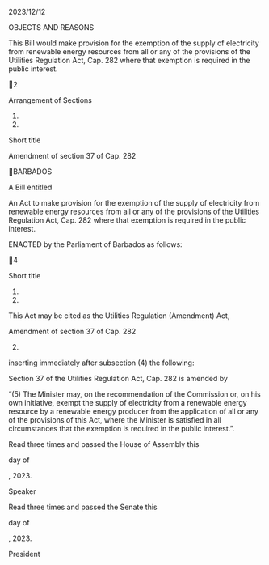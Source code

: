 2023/12/12

OBJECTS AND REASONS

This Bill would make provision for the exemption of the supply of electricity
from renewable energy resources from all or any of the provisions of the Utilities
Regulation  Act,  Cap.  282  where  that  exemption  is  required  in  the  public
interest.

2

Arrangement of Sections

1.

2.

Short title

Amendment of section 37 of Cap. 282

BARBADOS

A Bill entitled

An Act to make provision for the exemption of the supply of electricity from
renewable energy resources from all or any of the provisions of the Utilities
Regulation  Act,  Cap.  282  where  that  exemption  is  required  in  the  public
interest.

ENACTED by the Parliament of Barbados as follows:

4

Short title

1.
2023.

This Act may be cited as the Utilities Regulation (Amendment) Act,

Amendment of section 37 of Cap. 282

2.
inserting immediately after subsection (4) the following:

Section 37 of the Utilities Regulation Act, Cap. 282 is amended by

“(5)
The Minister may, on the recommendation of the Commission
or,  on  his  own  initiative,  exempt  the  supply  of  electricity  from  a
renewable energy resource by a renewable energy producer from the
application of all or any of the provisions of this Act, where the Minister
is satisfied in all circumstances that the exemption is required in the
public interest.”.

Read three times and passed the House of Assembly this

day of

, 2023.

Speaker

Read three times and passed the Senate this

day of

, 2023.

President

